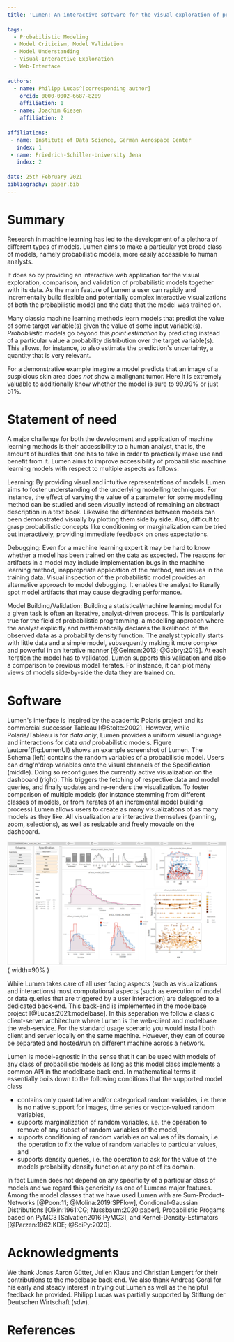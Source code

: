 ```yaml
---
title: 'Lumen: An interactive software for the visual exploration of probabilistic models together with data'

tags:
  - Probabilistic Modeling
  - Model Criticism, Model Validation
  - Model Understanding
  - Visual-Interactive Exploration
  - Web-Interface

authors:
  - name: Philipp Lucas^[corresponding author]
    orcid: 0000-0002-6687-8209
    affiliation: 1
  - name: Joachim Giesen
    affiliation: 2

affiliations:
 - name: Institute of Data Science, German Aerospace Center
   index: 1
 - name: Friedrich-Schiller-University Jena
   index: 2

date: 25th February 2021
bibliography: paper.bib
---
```


# Summary

[comment]: # (**introduction: say what it does: accessibility to humans for probabilistic models.**)

Research in machine learning has led to the development of a plethora of different types of models.
Lumen aims to make a particular yet broad class of models, namely probabilistic models, more easily accessible to human analysts. 

[comment]: # (**add one or two more sentences about what it provides**)

It does so by providing an interactive web application for the visual exploration, comparison, and validation of probabilistic models together with its data. 
As the main feature of Lumen a user can rapidly and incrementally build flexible and potentially complex interactive visualizations of both the probabilistic model and the data that the model was trained on. 

[comment]: # (**what is a probabilistic model? explain by comparison to classic ML**)

Many classic machine learning methods learn models that predict the value of some target variable(s) given the value of some input variable(s).
*Probabilistic* models go beyond this _point estimation_ by predicting instead of a particular value a probability distribution over the target variable(s).
This allows, for instance, to also estimate the prediction's uncertainty, a quantity that is very relevant.

[comment]: # (**make an example**)

For a demonstrative example imagine a model predicts that an image of a suspicious skin area does _not_ show a malignant tumor. Here it is extremely valuable to additionally know whether the model is sure to 99.99% or just 51%.

[comment]: # (**accessibility as key challenge**)

# Statement of need

A major challenge for both the development and application of machine learning methods is their accessibility to a human analyst, that is, the amount of hurdles that one has to take in order to practically make use and benefit from it.
Lumen aims to improve accessibility of probabilistic machine learning models with respect to multiple aspects as follows:

Learning: 
By providing visual and intuitive representations of models Lumen aims to foster understanding of the underlying modelling techniques. For instance, the effect of varying the value of a parameter for some modelling method can be studied and seen visually instead of remaining an abstract description in a text book. Likewise the differences between models can been demonstrated visually by plotting them side by side. Also, difficult to grasp probabilistic concepts like conditioning or marginalization can be tried out interactively, providing immediate feedback on ones expectations.

Debugging: 
Even for a machine learning expert it may be hard to know whether a model has been trained on the data as expected.
The reasons for artifacts in a model may include implementation bugs in the machine learning method, inappropriate application of the method, and issues in the training data. 
Visual inspection of the probabilistic model provides an alternative approach to model debugging.
It enables the analyst to literally spot model artifacts that may cause degrading performance. 

Model Building/Validation: 
Building a statistical/machine learning model for a given task is often an iterative, analyst-driven process.
This is particularly true for the field of probabilistic programming, a modelling approach where the analyst explicitly and mathematically declares the likelihood of the observed data as a probability density function. The analyst typically starts with little data and a simple model, subsequently making it more complex and powerful in an iterative manner [@Gelman:2013; @Gabry:2019].
At each iteration the model has to validated.
Lumen supports this validation and also a comparison to previous model iterates. For instance, it can plot many views of models side-by-side the data they are trained on.

# Software

[comment]: # (**Interface**)

Lumen's interface is inspired by the academic Polaris project and its commercial successor Tableau [@Stolte:2002]. 
However, while Polaris/Tableau is for _data only_, Lumen provides a uniform visual language and interactions for data _and_ probabilistic models.
Figure \autoref{fig:LumenUI} shows an example screenshot of Lumen.
The Schema (left) contains the random variables of a probabilistic model. 
Users can drag'n'drop variables onto the visual channels of the Specification (middle).
Doing so reconfigures the currently active visualization on the dashboard (right).
This triggers the fetching of respective data and model queries, and finally updates and re-renders the visualization.
To foster comparison of multiple models (for instance stemming from different classes of models, or from iterates of an incremental model building process) Lumen allows users to create as many visualizations of as many models as they like.
All visualization are interactive themselves (panning, zoom, selections), as well as resizable and freely movable on the dashboard.

![The web-based interface of Lumen \label{fig:example}](example.png){ width=90% }

[comment]: # (**Architecture**)

While Lumen takes care of all user facing aspects (such as visualizations and interactions) most computational aspects (such as execution of model or data queries that are triggered by a user interaction) are delegated to a dedicated back-end.
This back-end is implemented in the modelbase project [@Lucas:2021:modelbase].
In this separation we follow a classic client-server architecture where Lumen is the web-client and modelbase the web-service.
For the standard usage scenario you would install both client and server locally on the same machine. 
However, they can of course be separated and hosted/run on different machine across a network.

[comment]: # (**Supported classes of probabilistic models**)

Lumen is model-agnostic in the sense that it can be used with models of any class of probabilistic models as long as this model class implements a common API in the modelbase back end. 
In mathematical terms it essentially boils down to the following conditions that the supported model class 

 * contains only quantitative and/or categorical random variables, i.e. there is no native support for images, time series or vector-valued random variables, 
 * supports marginalization of random variables, i.e. the operation to remove of any subset of random variables of the model, 
 * supports conditioning of random variables on values of its domain, i.e. the operation to fix the value of random variables to particular values, and
 * supports density queries, i.e. the operation to ask for the value of the models probability density function at any point of its domain.

In fact Lumen does not depend on any specificity of a particular class of models and we regard this genericity as one of Lumens major features. 
Among the model classes that we have used Lumen with are Sum-Product-Networks [@Poon:11; @Molina:2019:SPFlow], Condional-Gaussian Distributions [Olkin:1961:CG; Nussbaum:2020:paper], Probabilistic Progams based on PyMC3 [Salvatier:2016:PyMC3], and Kernel-Density-Estimators [@Parzen:1962:KDE; @SciPy:2020].

# Acknowledgments

We thank Jonas Aaron Gütter, Julien Klaus and Christian Lengert for their contributions to the modelbase back end.
We also thank Andreas Goral for his early and steady interest in trying out Lumen as well as the helpful feedback he provided.
Philipp Lucas was partially supported by Stiftung der Deutschen Wirtschaft (sdw). 

# References
